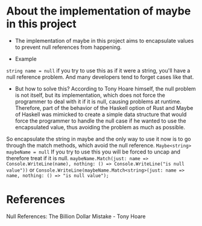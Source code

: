 # About the implementation of maybe in this project
* The implementation of maybe in this project aims to encapsulate values to prevent null references from happening.

* Example

`string name = null` 
if you try to use this as if it were a string, you'll have a null reference problem. And many developers tend to forget cases like that.
* But how to solve this? 
According to Tony Hoare himself, the null problem is not itself, but its implementation, which does not force the programmer to deal with it if it is null, causing problems at runtime. Therefore, part of the behavior of the Haskell option of Rust and Maybe of Haskell was mimicked to create a simple data structure that would force the programmer to handle the null case if he wanted to use the encapsulated value, thus avoiding the problem as much as possible.

So encapsulate the string in maybe and the only way to use it now is to go through the match methods, which avoid the null reference.
`Maybe<string> maybeName = null`
If you try to use this you will be forced to uncap and therefore treat if it is null.
`maybeName.Match(just: name => Console.WriteLine(name), nothing: () => Console.WriteLine("is null value"))`
or
`Console.WriteLine(maybeName.Match<string>(just: name => name, nothing: () => "is null value");`

# References 
Null References: The Billion Dollar Mistake - Tony Hoare
